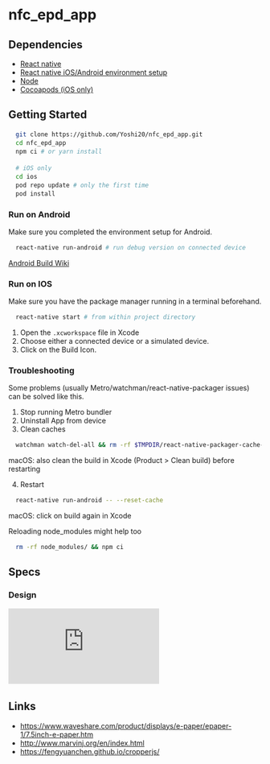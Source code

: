 # nfc_epd_app

## Dependencies
- [React native](http://reactnative.dev/docs/getting-started.html)
- [React native iOS/Android environment setup](http://reactnative.dev/docs/environment-setup)
- [Node](https://nodejs.org/en/)
- [Cocoapods (iOS only)](https://cocoapods.org/)

## Getting Started
```bash
  git clone https://github.com/Yoshi20/nfc_epd_app.git
  cd nfc_epd_app
  npm ci # or yarn install

  # iOS only
  cd ios
  pod repo update # only the first time
  pod install
```

### Run on Android

Make sure you completed the environment setup for Android.

```bash
  react-native run-android # run debug version on connected device
```

[Android Build Wiki](https://github.com/Yoshi20/nfc_epd_app/wiki/Android-Troubleshooting)

### Run on IOS

Make sure you have the package manager running in a terminal beforehand.

```bash
  react-native start # from within project directory
```

1. Open the `.xcworkspace` file in Xcode
2. Choose either a connected device or a simulated device.
3. Click on the Build Icon.

### Troubleshooting
Some problems (usually Metro/watchman/react-native-packager issues) can be solved like this.

1. Stop running Metro bundler
2. Uninstall App from device
3. Clean caches
```bash
  watchman watch-del-all && rm -rf $TMPDIR/react-native-packager-cache-* && rm -rf $TMPDIR/metro-bundler-cache-*
```

macOS: also clean the build in Xcode (Product > Clean build) before restarting

4. Restart
```bash
  react-native run-android -- --reset-cache
```

macOS: click on build again in Xcode

Reloading node_modules might help too
```bash
  rm -rf node_modules/ && npm ci
```

## Specs
### Design
![Rough design](https://github.com/Yoshi20/nfc_epd_app/blob/master/docs/Rough_design.pdf "Rough design")

## Links
- https://www.waveshare.com/product/displays/e-paper/epaper-1/7.5inch-e-paper.htm
- http://www.marvinj.org/en/index.html
- https://fengyuanchen.github.io/cropperjs/